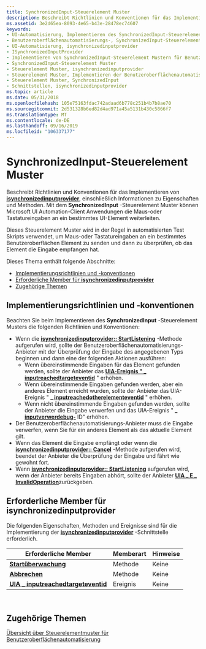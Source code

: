 ```yaml
---
title: SynchronizedInput-Steuerelement Muster
description: Beschreibt Richtlinien und Konventionen für das Implementieren von isynchronizedinputprovider, einschließlich Informationen zu Eigenschaften und Methoden.
ms.assetid: 3e2d65ea-8093-4e65-b43e-28478ec74607
keywords:
- UI-Automatisierung, Implementieren des SynchronizedInput-Steuerelement Musters
- Benutzeroberflächenautomatisierungs-, SynchronizedInput-Steuerelement Muster
- UI-Automatisierung, isynchronizedinputprovider
- ISynchronizedInputProvider
- Implementieren von SynchronizedInput-Steuerelement Mustern für Benutzeroberflächen Automatisierung
- SynchronizedInput-Steuerelement Muster
- Steuerelement Muster, isynchronizedinputprovider
- Steuerelement Muster, Implementieren der Benutzeroberflächenautomatisierungs-SynchronizedInput
- Steuerelement Muster, SynchronizedInput
- Schnittstellen, isynchronizedinputprovider
ms.topic: article
ms.date: 05/31/2018
ms.openlocfilehash: 105e75163fdac742adaad6b778c251b4b7b8ae70
ms.sourcegitcommit: 2d531328b6ed82d4ad971a45a5131b430c5866f7
ms.translationtype: MT
ms.contentlocale: de-DE
ms.lasthandoff: 09/16/2019
ms.locfileid: "106337177"
---
```

# <a name="synchronizedinput-control-pattern"></a>SynchronizedInput-Steuerelement Muster

Beschreibt Richtlinien und Konventionen für das Implementieren von [**isynchronizedinputprovider**](/windows/desktop/api/UIAutomationCore/nn-uiautomationcore-isynchronizedinputprovider), einschließlich Informationen zu Eigenschaften und Methoden. Mit dem **SynchronizedInput** -Steuerelement Muster können Microsoft UI Automation-Client Anwendungen die Maus-oder Tastatureingaben an ein bestimmtes UI-Element weiterleiten.

Dieses Steuerelement Muster wird in der Regel in automatisierten Test Skripts verwendet, um Maus-oder Tastatureingaben an ein bestimmtes Benutzeroberflächen Element zu senden und dann zu überprüfen, ob das Element die Eingabe empfangen hat.

Dieses Thema enthält folgende Abschnitte:

-   [Implementierungsrichtlinien und -konventionen](#implementation-guidelines-and-conventions)
-   [Erforderliche Member für **isynchronizedinputprovider**](#required-members-for-isynchronizedinputprovider)
-   [Zugehörige Themen](#related-topics)

## <a name="implementation-guidelines-and-conventions"></a>Implementierungsrichtlinien und -konventionen

Beachten Sie beim Implementieren des **SynchronizedInput** -Steuerelement Musters die folgenden Richtlinien und Konventionen:

-   Wenn die [**isynchronizedinputprovider:: StartListening**](/windows/desktop/api/UIAutomationCore/nf-uiautomationcore-isynchronizedinputprovider-startlistening) -Methode aufgerufen wird, sollte der Benutzeroberflächenautomatisierungs-Anbieter mit der Überprüfung der Eingabe des angegebenen Typs beginnen und dann eine der folgenden Aktionen ausführen:
    -   Wenn übereinstimmende Eingaben für das Element gefunden werden, sollte der Anbieter das [**UIA-Ereignis " \_ inputreachedtargeteventid**](uiauto-event-ids.md) " erhöhen.
    -   Wenn übereinstimmende Eingaben gefunden werden, aber ein anderes Element erreicht wurden, sollte der Anbieter das UIA-Ereignis " [**\_ inputreachedotherelementeventid**](uiauto-event-ids.md) " erhöhen.
    -   Wenn nicht übereinstimmende Eingaben gefunden werden, sollte der Anbieter die Eingabe verwerfen und das UIA-Ereignis " [**\_ inputverwerdebug-**](uiauto-event-ids.md) ID" erhöhen.
-   Der Benutzeroberflächenautomatisierungs-Anbieter muss die Eingabe verwerfen, wenn Sie für ein anderes Element als das aktuelle Element gilt.
-   Wenn das Element die Eingabe empfängt oder wenn die [**isynchronizedinputprovider:: Cancel**](/windows/desktop/api/UIAutomationCore/nf-uiautomationcore-isynchronizedinputprovider-cancel) -Methode aufgerufen wird, beendet der Anbieter die Überprüfung der Eingabe und fährt wie gewohnt fort.
-   Wenn [**isynchronizedinputprovider:: StartListening**](/windows/desktop/api/UIAutomationCore/nf-uiautomationcore-isynchronizedinputprovider-startlistening) aufgerufen wird, wenn der Anbieter bereits Eingaben abhört, sollte der Anbieter [**UIA \_ E \_ InvalidOperation**](uiauto-error-codes.md)zurückgeben.

## <a name="required-members-for-isynchronizedinputprovider"></a>Erforderliche Member für **isynchronizedinputprovider**

Die folgenden Eigenschaften, Methoden und Ereignisse sind für die Implementierung der [**isynchronizedinputprovider**](/windows/desktop/api/UIAutomationCore/nn-uiautomationcore-isynchronizedinputprovider) -Schnittstelle erforderlich.



| Erforderliche Member                                                                         | Memberart | Hinweise |
|------------------------------------------------------------------------------------------|-------------|-------|
| [**Startüberwachung**](/windows/desktop/api/UIAutomationCore/nf-uiautomationcore-isynchronizedinputprovider-startlistening)               | Methode      | Keine  |
| [**Abbrechen**](/windows/desktop/api/UIAutomationCore/nf-uiautomationcore-isynchronizedinputprovider-cancel)                               | Methode      | Keine  |
| [**UIA \_ inputreachedtargeteventid**](uiauto-event-ids.md) | Ereignis       | Keine  |



 

## <a name="related-topics"></a>Zugehörige Themen

<dl> <dt>

[Übersicht über Steuerelementmuster für Benutzeroberflächenautomatisierung](uiauto-controlpatternsoverview.md)
</dt> </dl>

 

 




